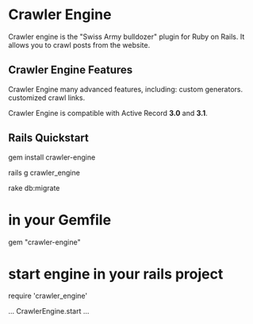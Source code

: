 # Crawler Engine


Crawler engine is the "Swiss Army bulldozer" plugin for
Ruby on Rails. It allows you to crawl posts from the website.

## Crawler Engine Features

Crawler Engine many advanced features, including: custom generators.
customized crawl links.

Crawler Engine is compatible with Active Record **3.0** and **3.1**.

## Rails Quickstart

gem install crawler-engine

rails g crawler_engine

rake db:migrate

# in your Gemfile
gem "crawler-engine"

# start engine in your rails project
require 'crawler_engine'

...
CrawlerEngine.start
...
